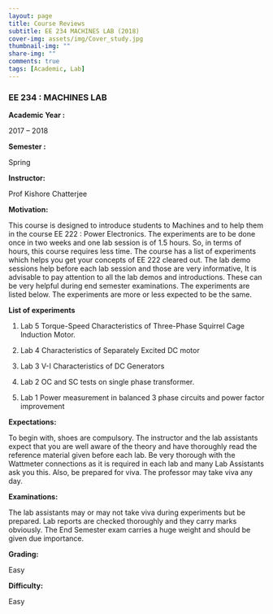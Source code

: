 ```yaml
---
layout: page
title: Course Reviews
subtitle: EE 234 MACHINES LAB (2018)
cover-img: assets/img/Cover_study.jpg
thumbnail-img: ""
share-img: ""
comments: true
tags: [Academic, Lab]
---
```



### EE 234 : MACHINES LAB

**Academic Year :** 

2017 – 2018

**Semester :** 

Spring

**Instructor:** 

Prof Kishore Chatterjee

**Motivation:**

This course is designed to introduce students to Machines and to help them in the course EE 222 : Power Electronics. The experiments are to be done once in two weeks and one lab session is of 1.5 hours. So, in terms of hours, this course requires less time. The course has a list of experiments which helps you get your concepts of EE 222 cleared out. The lab demo sessions help before each lab session and those are very informative, It is advisable to pay attention to all the lab demos and introductions. These can be very helpful during end semester examinations. The experiments are listed below. The experiments are more or less expected to be the same.

**List of experiments**

1. Lab 5 Torque-Speed Characteristics of Three-Phase Squirrel Cage Induction Motor.

2. Lab 4 Characteristics of Separately Excited DC motor

3. Lab 3 V-I Characteristics of DC Generators

4. Lab 2 OC and SC tests on single phase transformer.

5. Lab 1 Power measurement in balanced 3 phase circuits and power factor improvement

**Expectations:**

To begin with, shoes are compulsory. The instructor and the lab assistants expect that you are well aware of the theory and have thoroughly read the reference material given before each lab. Be very thorough with the Wattmeter connections as it is required in each lab and many Lab Assistants ask you this. Also, be prepared for viva. The professor may take viva any day.

**Examinations:**

The lab assistants may or may not take viva during experiments but be prepared. Lab reports are checked thoroughly and they carry marks obviously. The End Semester exam carries a huge weight and should be given due importance.

**Grading:** 

Easy

**Difficulty:**

 Easy

